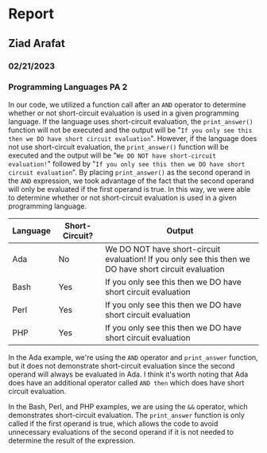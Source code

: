 # Report
## Ziad Arafat
### 02/21/2023
### Programming Languages PA 2

In our code, we utilized a function call after an `AND` operator to determine whether or not short-circuit evaluation is used in a given programming language. If the language uses short-circuit evaluation, the `print_answer()` function will not be executed and the output will be "`If you only see this then we DO have short circuit evaluation`". However, if the language does not use short-circuit evaluation, the `print_answer()` function will be executed and the output will be "`We DO NOT have short-circuit evaluation!`" followed by "`If you only see this then we DO have short circuit evaluation`". By placing `print_answer()` as the second operand in the `AND` expression, we took advantage of the fact that the second operand will only be evaluated if the first operand is true. In this way, we were able to determine whether or not short-circuit evaluation is used in a given programming language.


| Language | Short-Circuit? | Output                                |
| -------- | -------------- | ------------------------------------- |
| Ada      | No             | We DO NOT have short-circuit evaluation! If you only see this then we DO have short circuit evaluation|            |
| Bash     | Yes            | If you only see this then we DO have short circuit evaluation   |
| Perl     | Yes            | If you only see this then we DO have short circuit evaluation   |
| PHP      | Yes            | If you only see this then we DO have short circuit evaluation|

In the Ada example, we're using the `AND` operator and `print_answer` function, but it does not demonstrate short-circuit evaluation since the second operand will always be evaluated in Ada. I think it's worth noting that Ada does have an additional operator called `AND then` which does have short circuit evaluation. 

In the Bash, Perl, and PHP examples, we are using the `&&` operator, which demonstrates short-circuit evaluation. The `print_answer` function is only called if the first operand is true, which allows the code to avoid unnecessary evaluations of the second operand if it is not needed to determine the result of the expression.